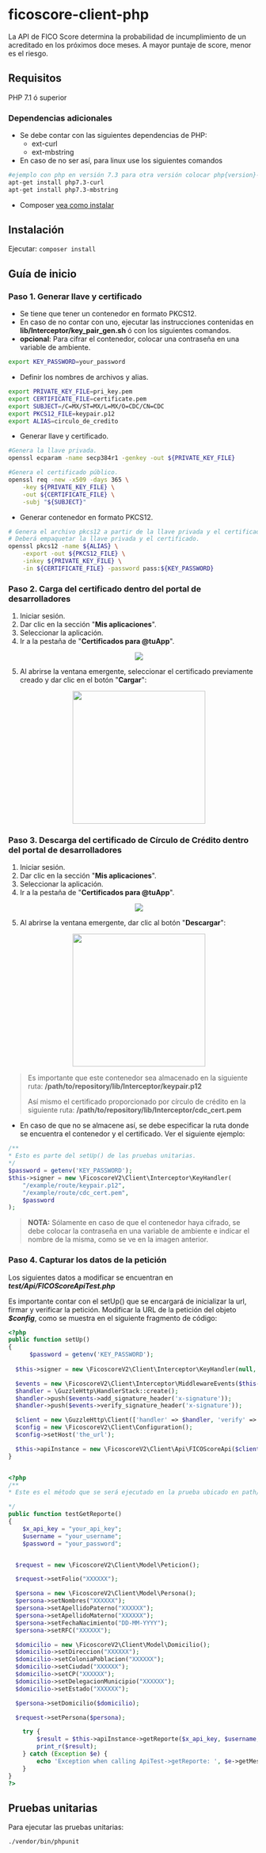 # ficoscore-client-php
La API de FICO Score determina la probabilidad de incumplimiento de un acreditado en los próximos doce meses. A mayor puntaje de score, menor es el riesgo.

## Requisitos

PHP 7.1 ó superior

### Dependencias adicionales
- Se debe contar con las siguientes dependencias de PHP:
    - ext-curl
    - ext-mbstring
- En caso de no ser así, para linux use los siguientes comandos

```sh
#ejemplo con php en versión 7.3 para otra versión colocar php{version}-curl
apt-get install php7.3-curl
apt-get install php7.3-mbstring
```
- Composer [vea como instalar][1]

## Instalación

Ejecutar: `composer install`

## Guía de inicio

### Paso 1. Generar llave y certificado

- Se tiene que tener un contenedor en formato PKCS12.
- En caso de no contar con uno, ejecutar las instrucciones contenidas en **lib/Interceptor/key_pair_gen.sh** ó con los siguientes comandos.
- **opcional**: Para cifrar el contenedor, colocar una contraseña en una variable de ambiente.
```sh
export KEY_PASSWORD=your_password
```
- Definir los nombres de archivos y alias.
```sh
export PRIVATE_KEY_FILE=pri_key.pem
export CERTIFICATE_FILE=certificate.pem
export SUBJECT=/C=MX/ST=MX/L=MX/O=CDC/CN=CDC
export PKCS12_FILE=keypair.p12
export ALIAS=circulo_de_credito
```
- Generar llave y certificado.
```sh
#Genera la llave privada.
openssl ecparam -name secp384r1 -genkey -out ${PRIVATE_KEY_FILE}

#Genera el certificado público.
openssl req -new -x509 -days 365 \
    -key ${PRIVATE_KEY_FILE} \
    -out ${CERTIFICATE_FILE} \
    -subj "${SUBJECT}"
```
- Generar contenedor en formato PKCS12.
```sh
# Genera el archivo pkcs12 a partir de la llave privada y el certificado.
# Deberá empaquetar la llave privada y el certificado.
openssl pkcs12 -name ${ALIAS} \
    -export -out ${PKCS12_FILE} \
    -inkey ${PRIVATE_KEY_FILE} \
    -in ${CERTIFICATE_FILE} -password pass:${KEY_PASSWORD}
```

### Paso 2. Carga del certificado dentro del portal de desarrolladores
 1. Iniciar sesión.
 2. Dar clic en la sección "**Mis aplicaciones**".
 3. Seleccionar la aplicación.
 4. Ir a la pestaña de "**Certificados para @tuApp**".
    <p align="center">
      <img src="https://github.com/APIHub-CdC/imagenes-cdc/blob/master/applications.png">
    </p>
 5. Al abrirse la ventana emergente, seleccionar el certificado previamente creado y dar clic en el botón "**Cargar**":
    <p align="center">
      <img src="https://github.com/APIHub-CdC/imagenes-cdc/blob/master/upload_cert.png" width="268">
    </p>

### Paso 3. Descarga del certificado de Círculo de Crédito dentro del portal de desarrolladores
 1. Iniciar sesión.
 2. Dar clic en la sección "**Mis aplicaciones**".
 3. Seleccionar la aplicación.
 4. Ir a la pestaña de "**Certificados para @tuApp**".
    <p align="center">
        <img src="https://github.com/APIHub-CdC/imagenes-cdc/blob/master/applications.png">
    </p>
 5. Al abrirse la ventana emergente, dar clic al botón "**Descargar**":
    <p align="center">
        <img src="https://github.com/APIHub-CdC/imagenes-cdc/blob/master/download_cert.png" width="268">
    </p>

 > Es importante que este contenedor sea almacenado en la siguiente ruta:
 > **/path/to/repository/lib/Interceptor/keypair.p12**
 >
 > Así mismo el certificado proporcionado por círculo de crédito en la siguiente ruta:
 > **/path/to/repository/lib/Interceptor/cdc_cert.pem**

- En caso de que no se almacene así, se debe especificar la ruta donde se encuentra el contenedor y el certificado. Ver el siguiente ejemplo:

```php
/**
* Esto es parte del setUp() de las pruebas unitarias.
*/
$password = getenv('KEY_PASSWORD');
$this->signer = new \FicoscoreV2\Client\Interceptor\KeyHandler(
    "/example/route/keypair.p12",
    "/example/route/cdc_cert.pem",
    $password
);
```
 > **NOTA:** Sólamente en caso de que el contenedor haya cifrado, se debe colocar la contraseña en una variable de ambiente e indicar el nombre de la misma, como se ve en la imagen anterior.

### Paso 4. Capturar los datos de la petición

Los siguientes datos a modificar se encuentran en ***test/Api/FICOScoreApiTest.php***

Es importante contar con el setUp() que se encargará de inicializar la url, firmar y verificar la petición. Modificar la URL de la petición del objeto ***$config***, como se muestra en el siguiente fragmento de código:

```php
<?php
public function setUp()
{
      $password = getenv('KEY_PASSWORD');
        
  $this->signer = new \FicoscoreV2\Client\Interceptor\KeyHandler(null, null, $password);     

  $events = new \FicoscoreV2\Client\Interceptor\MiddlewareEvents($this->signer);
  $handler = \GuzzleHttp\HandlerStack::create();
  $handler->push($events->add_signature_header('x-signature'));
  $handler->push($events->verify_signature_header('x-signature'));

  $client = new \GuzzleHttp\Client(['handler' => $handler, 'verify' => false]);
  $config = new \FicoscoreV2\Client\Configuration();
  $config->setHost('the_url');

  $this->apiInstance = new \FicoscoreV2\Client\Api\FICOScoreApi($client,$config);
}    
```
```php

<?php
/**
* Este es el método que se será ejecutado en la prueba ubicado en path/to/repository/test/Api/FICOScoreApiTest.php 

*/
public function testGetReporte()
{
    $x_api_key = "your_api_key";
    $username = "your_username";
    $password = "your_password";


  $request = new \FicoscoreV2\Client\Model\Peticion();

  $request->setFolio("XXXXXX");

  $persona = new \FicoscoreV2\Client\Model\Persona();
  $persona->setNombres("XXXXXX");
  $persona->setApellidoPaterno("XXXXXX");
  $persona->setApellidoMaterno("XXXXXX");
  $persona->setFechaNacimiento("DD-MM-YYYY");
  $persona->setRFC("XXXXXX");

  $domicilio = new \FicoscoreV2\Client\Model\Domicilio();
  $domicilio->setDireccion("XXXXXX");
  $domicilio->setColoniaPoblacion("XXXXXX");
  $domicilio->setCiudad("XXXXXX");
  $domicilio->setCP("XXXXXX");
  $domicilio->setDelegacionMunicipio("XXXXXX");
  $domicilio->setEstado("XXXXXX");

  $persona->setDomicilio($domicilio);

  $request->setPersona($persona);

    try {
        $result = $this->apiInstance->getReporte($x_api_key, $username, $password, $request);
        print_r($result);
    } catch (Exception $e) {
        echo 'Exception when calling ApiTest->getReporte: ', $e->getMessage(), PHP_EOL;
    }
}
?>
```
## Pruebas unitarias

Para ejecutar las pruebas unitarias:

```sh
./vendor/bin/phpunit
```

[1]: https://getcomposer.org/doc/00-intro.md#installation-linux-unix-macos
